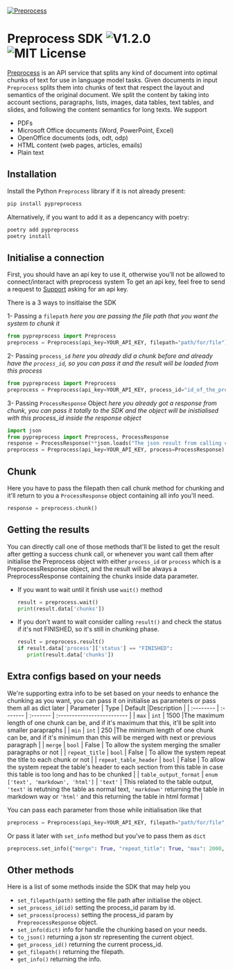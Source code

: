 [![Preprocess](https://playground.preprocess.co/try/logo_1.png)](https://preprocess.co)
# Preprocess SDK ![V1.2.0](https://img.shields.io/badge/Version-1.2.0-333.svg?labelColor=eee) ![MIT License](https://img.shields.io/badge/License-MIT-333.svg?labelColor=eee)

[Preprocess](https://preprocess.co) is an API service that splits any kind of document into optimal chunks of text for use in language model tasks.
Given documents in input `Preprocess` splits them into chunks of text that respect the layout and semantics of the original document.
We split the content by taking into account sections, paragraphs, lists, images, data tables, text tables, and slides, and following the content semantics for long texts.
We support 
- PDFs
- Microsoft Office documents (Word, PowerPoint, Excel) 
- OpenOffice documents (ods, odt, odp)
- HTML content (web pages, articles, emails)
- Plain text

## Installation
Install the Python `Preprocess` library if it is not already present:
```bash
pip install pypreprocess
```
Alternatively, if you want to add it as a depencancy with poetry: 
```bash
poetry add pypreprocess
poetry install
```


## Initialise a connection
First, you should have an api key to use it, otherwise you'll not be allowed to connect/interact with preprocess system
To get an api key, feel free to send a request to [Support](mailto:support@preprocess.co) asking for an api key.

There is a 3 ways to insitlaise the SDK

1- Passing a `filepath`
_here you are passing the file path that you want the system to chunk it_
```python
from pypreprocess import Preprocess
preprocess = Preprocess(api_key=YOUR_API_KEY, filepath="path/for/file")
```
2- Passing `process_id`
_here you already did a chunk before and already have the `process_id`, so you can pass it and the result will be loaded from this process_
```python
from pypreprocess import Preprocess
preprocess = Preprocess(api_key=YOUR_API_KEY, process_id="id_of_the_process")
```

3- Passing `ProcessResponse` Object
_here you already got a response from chunk, you can pass it totally to the SDK and the object will be inistialised with this process_id inside the response object_
```python
import json
from pypreprocess import Preprocess, ProcessResponse
response = ProcessResponse(**json.loads("The json result from calling chunk before."))
preprocess = Preprocess(api_key=YOUR_API_KEY, process=ProcessResponse)
```

## Chunk
Here you have to pass the filepath then call chunk method for chunking and it'll return to you a `ProcessResponse` object containing all info you'll need.

```python
response = preprocess.chunk()
```

## Getting the results
You can directly call one of those methods that'll be listed to get the result after getting a success chunk call, or whenever you want call them after initialise the Preprocess object with either `process_id` or `process` which is a PreprocessResponse object, and the result will be always a PreprocessResponse containing the chunks inside data parameter.

- If you want to wait until it finish use `wait()` method
    ```python
    result = preprocess.wait()
    print(result.data['chunks'])
    ```
- If you don't want to wait consider calling `result()` and check the status if it's not FINISHED, so it's still in chunking phase.
    ```python
    result = preprocess.result()
    if result.data['process']['status'] == "FINISHED": 
       print(result.data['chunks'])
    ```

## Extra configs based on your needs
We're supporting extra info to be set based on your needs to enhance the chunking as you want, you can pass it on initialise as parameters or pass them all as dict later
| Parameter | Type     | Default |Description                |
| :-------- | :------- | :------- | :------------------------- |
| `max` | `int` | 1500 |The maximum length of one chunk can be, and if it's maximum that this, it'll be split into smaller parapraphs |
| `min` | `int` | 250 |The minimum length of one chunk can be, and if it's minimum than this will be merged with next or previous paragraph |
| `merge` | `bool` | False | To allow the system merging the smaller paragraphs or not |
| `repeat_title` | `bool` |  False | To allow the system repeat the title to each chunk or not |
| `repeat_table_header` | `bool` |  False | To allow the system repeat the table's header to each section from this table in case this table is too long and has to be chunked |
| `table_output_format` | `enum ['text', 'markdown', 'html']` |  `'text'` | This related to the table output, `'text'` is retutning the table as normal text, `'markdown'` returning the table in markdown way or `'html'` and this returning the table in html format |

You can pass each parameter from those while initialisation like that 
```python 
preprocess = Preprocess(api_key=YOUR_API_KEY, filepath="path/for/file", merge=True, repeat_title=True, max=2000, ...)
```

Or pass it later with `set_info` method but you've to pass them as `dict` 
```python
preprocess.set_info({"merge": True, "repeat_title": True, "max": 2000, ...})
```

## Other methods
Here is a list of some methods inside the SDK that may help you
- `set_filepath(path)` setting the file path after initialise the object.
- `set_process_id(id)` setting the process_id param by id.
- `set_process(process)` setting the process_id param by `PrepreocessResponse` object.
- `set_info(dict)` info for handle the chunking based on your needs.
- `to_json()` returning a json str representing the current object.
- `get_process_id()` returning the current process_id.
- `get_filepath()` returning the filepath.
- `get_info()` returning the info.